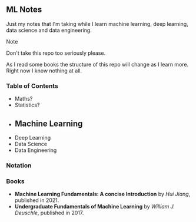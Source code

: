 ## ML Notes

Just my notes that I'm taking while I learn machine learning, deep learning, data science and data engineering.

> [!NOTE]
> Don't take this repo too seriously please.

As I read some books the structure of this repo will change as I learn more. Right now I know nothing at all.
### Table of Contents
- Maths?
- Statistics?
- Machine Learning
	- 
- Deep Learning
- Data Science
- Data Engineering


### Notation



### Books
- **Machine Learning Fundamentals: A concise Introduction** by *Hui Jiang*, published in 2021.
- **Undergraduate Fundamentals of Machine Learning** by *William J. Deuschle*, published in 2017.